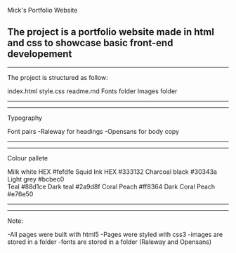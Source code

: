 Mick's Portfolio Website

The project is a portfolio website made in html and css to showcase basic front-end developement
--------------------
--------------------

The project is structured as follow:

index.html
style.css
readme.md
Fonts folder
Images folder

--------------------
--------------------
Typography

Font pairs 
-Raleway for headings
-Opensans for body copy

--------------------
--------------------

Colour pallete 

Milk white HEX   #fefdfe
Squid Ink HEX    #333132
Charcoal black   #30343a
Light grey       #bcbec0     
Teal             #88d1ce
Dark teal        #2a9d8f 
Coral Peach      #ff8364 
Dark Coral Peach #e76e50

--------------------
--------------------

Note:

-All pages were built with html5
-Pages were styled with css3
-images are stored in a folder
-fonts are stored in a folder (Raleway and Opensans)